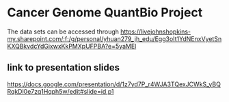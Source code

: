 # Cancer Genome QuantBio Project
The data sets can be accessed through https://livejohnshopkins-my.sharepoint.com/:f:/g/personal/yhuan279_jh_edu/Egg3oIt1YdNEnxVyetSnKXQBkvdcYdGixwxKkPMXpUFPBA?e=5yaMEl

## link to presentation slides
https://docs.google.com/presentation/d/1z7yd7P_r4WJA3TQexJCWkS_yBQRqkDl0e7zq1Hqph5w/edit#slide=id.p1

